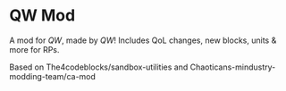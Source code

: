 # QW Mod 

A mod for *QW*, made by *QW*!
Includes QoL changes, new blocks, units & more for RPs.

Based on The4codeblocks/sandbox-utilities and Chaoticans-mindustry-modding-team/ca-mod
